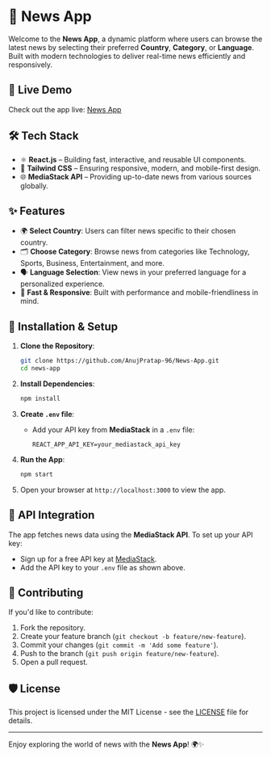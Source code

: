 # 📰 News App

Welcome to the **News App**, a dynamic platform where users can browse the latest news by selecting their preferred **Country**, **Category**, or **Language**. Built with modern technologies to deliver real-time news efficiently and responsively.

## 🚀 Live Demo
Check out the app live: [News App](https://news-app-aps.netlify.app/)

## 🛠 Tech Stack

- ⚛️ **React.js** – Building fast, interactive, and reusable UI components.
- 🎨 **Tailwind CSS** – Ensuring responsive, modern, and mobile-first design.
- 🌐 **MediaStack API** – Providing up-to-date news from various sources globally.

## ✨ Features

- 🌍 **Select Country**: Users can filter news specific to their chosen country.
- 🗂️ **Choose Category**: Browse news from categories like Technology, Sports, Business, Entertainment, and more.
- 🗣️ **Language Selection**: View news in your preferred language for a personalized experience.
- 💨 **Fast & Responsive**: Built with performance and mobile-friendliness in mind.

## 🔧 Installation & Setup

1. **Clone the Repository**:
    ```bash
   git clone https://github.com/AnujPratap-96/News-App.git
    cd news-app
    ```

2. **Install Dependencies**:
    ```bash
    npm install
    ```

3. **Create `.env` file**:
    - Add your API key from **MediaStack** in a `.env` file:
      ```
      REACT_APP_API_KEY=your_mediastack_api_key
      ```

4. **Run the App**:
    ```bash
    npm start
    ```

5. Open your browser at `http://localhost:3000` to view the app.

## 📝 API Integration

The app fetches news data using the **MediaStack API**. To set up your API key:
- Sign up for a free API key at [MediaStack](https://mediastack.com/).
- Add the API key to your `.env` file as shown above.

## 🤝 Contributing

If you'd like to contribute:
1. Fork the repository.
2. Create your feature branch (`git checkout -b feature/new-feature`).
3. Commit your changes (`git commit -m 'Add some feature'`).
4. Push to the branch (`git push origin feature/new-feature`).
5. Open a pull request.

## 🛡 License

This project is licensed under the MIT License - see the [LICENSE](LICENSE) file for details.

---

Enjoy exploring the world of news with the **News App**! 🌍✨
